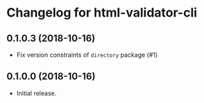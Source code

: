 # Changelog for html-validator-cli

## 0.1.0.3 (2018-10-16)

- Fix version constraints of `directory` package (#1)

## 0.1.0.0 (2018-10-16)

- Initial release.
